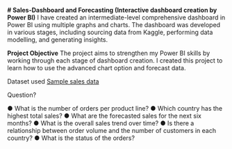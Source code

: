 **# Sales-Dashboard and Forecasting (Interactive dashboard creation by Power BI)**
I have created an intermediate-level comprehensive dashboard in Power BI using multiple graphs and charts. The dashboard was developed in various stages, including sourcing data from Kaggle, performing data modelling, and generating insights.

**Project Objective**
The project aims to strengthen my Power BI skills by working through each stage of dashboard creation. I created this project to learn how to use the advanced chart option and forecast data.

Dataset used 
<a href ="https://github.com/abhishek3852/Sales-dashboard/blob/main/sales_data_sample.csv"> Sample sales data</a>

Question?

● What is the number of orders per product line?
● Which country has the highest total sales?
● What are the forecasted sales for the next six months?
● What is the overall sales trend over time?
● Is there a relationship between order volume and the number of customers in each country?
● What is the status of the orders?
